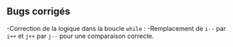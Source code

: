 

## Bugs corrigés

-Correction de la logique dans la boucle `while` :
-Remplacement de `i--` par `i++` et `j++` par `j--` pour une comparaison correcte.
